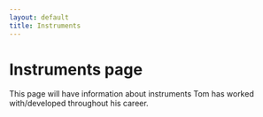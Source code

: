 ```yaml
---
layout: default
title: Instruments
---
```

# Instruments page

This page will have information about instruments Tom has worked with/developed throughout his career.
